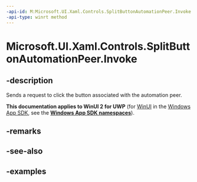 ```yaml
---
-api-id: M:Microsoft.UI.Xaml.Controls.SplitButtonAutomationPeer.Invoke
-api-type: winrt method
---
```

<!-- Method syntax.
public void SplitButtonAutomationPeer.Invoke()
-->

# Microsoft.UI.Xaml.Controls.SplitButtonAutomationPeer.Invoke


## -description

Sends a request to click the button associated with the automation peer.


**This documentation applies to WinUI 2 for UWP** (for [WinUI](/windows/apps/winui/winui3/) in the [Windows App SDK](/windows/apps/windows-app-sdk/), see the **[Windows App SDK namespaces](/windows/windows-app-sdk/api/winrt/)**).

## -remarks


## -see-also


## -examples


